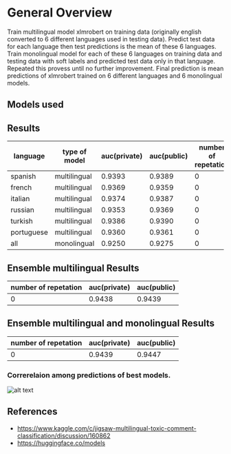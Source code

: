# General Overview
Train multilingual model xlmrobert on training data (originally english converted to 6 different languages used in testing data). Predict test data for each language then test predictions is the mean of these 6 languages. Train monolingual model for each of these 6 languages on training data and testing data with soft labels and predicted test data only in that language. Repeated this provess until no further improvement. Final prediction is mean predictions of xlmrobert trained on 6 different languages and 6 monolingual models.

## Models used




## Results

language| type of model | auc(private)|auc(public)|number of repetation
--- | --- | ---| ---|---
spanish|multilingual|0.9393|0.9389|0
french|multilingual|0.9369|0.9359|0
italian|multilingual|0.9374|0.9387|0
russian|multilingual|0.9353|0.9369|0
turkish|multilingual|0.9386|0.9390|0
portuguese|multilingual|0.9360|0.9361|0
all|monolingual|0.9250|0.9275|0



## Ensemble multilingual Results

 number of repetation|auc(private)|auc(public)
 |---|--- | ---
 0|0.9438|0.9439 
 
 
 
## Ensemble multilingual and monolingual Results

 number of repetation|auc(private)|auc(public)
 |---|--- | ---
 0|0.9439|0.9447
 
 ### Correrelaion among predictions of best models.
![alt text]()


## References
- https://www.kaggle.com/c/jigsaw-multilingual-toxic-comment-classification/discussion/160862
- https://huggingface.co/models

